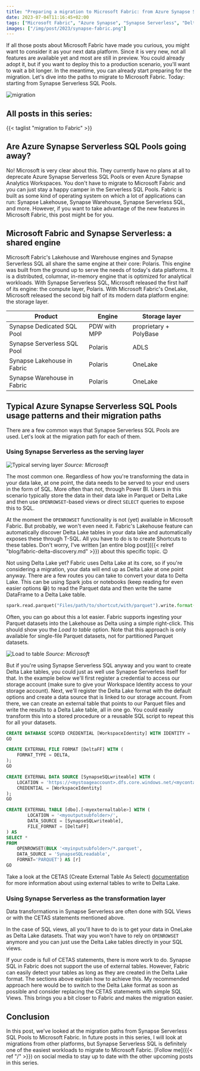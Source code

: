 ```yaml
---
title: "Preparing a migration to Microsoft Fabric: from Azure Synapse Serverless SQL"
date: 2023-07-04T11:16:45+02:00
tags: ["Microsoft Fabric", "Azure Synapse", "Synapse Serverless", "Delta Lake", "data lakehouse", "SQL", "migration to Fabric"]
images: ["/img/post/2023/synapse-fabric.png"]
---
```


If all those posts about Microsoft Fabric have made you curious, you might want to consider it as your next data platform. Since it is very new, not all features are available yet and most are still in preview. You could already adopt it, but if you want to deploy this to a production scenario, you'll want to wait a bit longer. In the meantime, you can already start preparing for the migration. Let's dive into the paths to migrate to Microsoft Fabric. Today: starting from Synapse Serverless SQL Pools.

<!--more-->

![migration](/img/post/2023/synapse-fabric.png "migration")

## All posts in this series:

{{< taglist "migration to Fabric" >}}

## Are Azure Synapse Serverless SQL Pools going away?

No! Microsoft is very clear about this. They currently have no plans at all to deprecate Azure Synapse Serverless SQL Pools or even Azure Synapse Analytics Workspaces. You don't have to migrate to Microsoft Fabric and you can just stay a happy camper in the Serverless SQL Pools. Fabric is built as some kind of operating system on which a lot of applications can run: Synapse Lakehouse, Synapse Warehouse, Synapse Serverless SQL, and more. However, if you want to take advantage of the new features in Microsoft Fabric, this post might be for you.

## Microsoft Fabric and Synapse Serverless: a shared engine

Microsoft Fabric's Lakehouse and Warehouse engines and Synapse Serverless SQL all share the same engine at their core: Polaris. This engine was built from the ground up to serve the needs of today's data platforms. It is a distributed, columnar, in-memory engine that is optimized for analytical workloads. With Synapse Serverless SQL, Microsoft released the first half of its engine: the compute layer, Polaris. With Microsoft Fabric's OneLake, Microsoft released the second big half of its modern data platform engine: the storage layer.

| Product                     | Engine       | Storage layer          |
| --------------------------- | ------------ | ---------------------- |
| Synapse Dedicated SQL Pool  | PDW with MPP | proprietary + PolyBase |
| Synapse Serverless SQL Pool | Polaris      | ADLS                   |
| Synapse Lakehouse in Fabric | Polaris      | OneLake                |
| Synapse Warehouse in Fabric | Polaris      | OneLake                |

## Typical Azure Synapse Serverless SQL Pools usage patterns and their migration paths

There are a few common ways that Synapse Serverless SQL Pools are used. Let's look at the migration path for each of them.

### Using Synapse Serverless as the serving layer

![Typical serving layer](https://learn.microsoft.com/en-us/azure/architecture/example-scenario/data/media/exploratory-data-analytics/exploratory-data-analytics.svg)
*Source: Microsoft*

The most common one. Regardless of how you're transforming the data in your data lake, at one point, the data needs to be served to your end users in the form of SQL. More often than not, through Power BI. Users in this scenario typically store the data in their data lake in Parquet or Delta Lake and then use `OPENROWSET`-based views or direct `SELECT` queries to expose this to SQL.

At the moment the `OPENROWSET` functionality is not (yet) available in Microsoft Fabric. But probably, we won't even need it. Fabric's Lakehouse feature can automatically discover Delta Lake tables in your data lake and automatically exposes these through T-SQL. All you have to do is to create Shortcuts to these tables. Don't worry, I've written [an entire blog post]({{< relref "blog/fabric-delta-discovery.md" >}}) about this specific topic. 😉

Not using Delta Lake yet? Fabric uses Delta Lake at its core, so if you're considering a migration, your data will end up as Delta Lake at one point anyway. There are a few routes you can take to convert your data to Delta Lake. This can be using Spark jobs or notebooks (keep reading for even easier options 😁) to read the Parquet data and then write the same DataFrame to a Delta Lake table.

```python
spark.read.parquet("Files/path/to/shortcut/with/parquet").write.format("delta").saveAsTable("name_of_table")
```

Often, you can go about this a lot easier. Fabric supports ingesting your Parquet datasets into the Lakehouse as Delta using a simple right-click. This should show you the *Load to table* option. Note that this approach is only available for single-file Parquet datasets, not for partitioned Parquet datasets.

![Load to table](https://learn.microsoft.com/en-us/fabric/data-engineering/media/load-to-tables/load-from-file.png)
*Source: Microsoft*

But if you're using Synapse Serverless SQL anyway and you want to create Delta Lake tables, you could just as well use Synapse Serverless itself for that. In the example below we'll first register a credential to access our storage account (make sure to give your Workspace Identity access to your storage account). Next, we'll register the Delta Lake format with the default options and create a data source that is linked to our storage account. From there, we can create an external table that points to our Parquet files and write the results to a Delta Lake table, all in one go. You could easily transform this into a stored procedure or a reusable SQL script to repeat this for all your datasets.

```sql
CREATE DATABASE SCOPED CREDENTIAL [WorkspaceIdentity] WITH IDENTITY = 'Managed Identity';
GO

CREATE EXTERNAL FILE FORMAT [DeltaFF] WITH (
    FORMAT_TYPE = DELTA,
);
GO

CREATE EXTERNAL DATA SOURCE [SynapseSQLwriteable] WITH (
    LOCATION = 'https://<mystoageaccount>.dfs.core.windows.net/<mycontainer>/<mybaseoutputfolderpath>',
    CREDENTIAL = [WorkspaceIdentity]
);
GO

CREATE EXTERNAL TABLE [dbo].[<myexternaltable>] WITH (
        LOCATION = '<myoutputsubfolder>/',
        DATA_SOURCE = [SynapseSQLwriteable],
        FILE_FORMAT = [DeltaFF]
) AS
SELECT *
FROM
    OPENROWSET(BULK '<myinputsubfolder>/*.parquet',
    DATA_SOURCE = 'SynapseSQLreadable',
    FORMAT='PARQUET') AS [r]
GO
```

Take a look at the CETAS (Create External Table As Select) [documentation](https://learn.microsoft.com/en-us/azure/synapse-analytics/sql/develop-tables-cetas#cetas-in-serverless-sql-pool) for more information about using external tables to write to Delta Lake.

### Using Synapse Serverless as the transformation layer

Data transformations in Synapse Serverless are often done with SQL Views or with the CETAS statements mentioned above.

In the case of SQL views, all you'll have to do is to get your data in OneLake as Delta Lake datasets. That way you won't have to rely on `OPENROWSET` anymore and you can just use the Delta Lake tables directly in your SQL views.

If your code is full of CETAS statements, there is more work to do. Synapse SQL in Fabric does not support the use of external tables. However, Fabric can easily detect your tables as long as they are created in the Delta Lake format. The sections above explain how to achieve this. My recommended approach here would be to switch to the Delta Lake format as soon as possible and consider replacing the CETAS statements with simple SQL Views. This brings you a bit closer to Fabric and makes the migration easier.

## Conclusion

In this post, we've looked at the migration paths from Synapse Serverless SQL Pools to Microsoft Fabric. In future posts in this series, I will look at migrations from other platforms, but Synapse Serverless SQL is definitely one of the easiest workloads to migrate to Microsoft Fabric. [Follow me]({{< ref "/" >}}) on social media to stay up to date with the other upcoming posts in this series.
